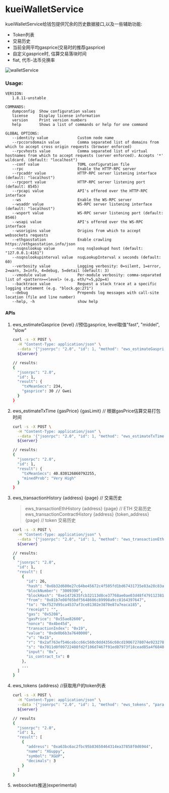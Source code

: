 # kueiWalletService
kueiWalletService给钱包提供冗余的历史数据接口,以及一些辅助功能:
+ Token列表
+ 交易历史
+ 当前全网平均gasprice(交易时的推荐gasprice)
+ 自定义gasprice时, 估算交易落块时间
+ fiat, 代币-法币兑换率

![walletService](https://raw.githubusercontent.com/ChungkueiBlock/kueiWalletService/docs/docs/images/walletService.png)

### Usage:
```
VERSION:
   1.8.11-unstable

COMMANDS:
   dumpconfig  Show configuration values
   license     Display license information
   version     Print version numbers
   help        Shows a list of commands or help for one command

GLOBAL OPTIONS:
   --identity value             Custom node name
   --rpccorsdomain value        Comma separated list of domains from which to accept cross origin requests (browser enforced)
   --rpcvhosts value            Comma separated list of virtual hostnames from which to accept requests (server enforced). Accepts '*' wildcard. (default: "localhost")
   --conf value                 TOML configuration file
   --rpc                        Enable the HTTP-RPC server
   --rpcaddr value              HTTP-RPC server listening interface (default: "localhost")
   --rpcport value              HTTP-RPC server listening port (default: 8545)
   --rpcapi value               API's offered over the HTTP-RPC interface
   --ws                         Enable the WS-RPC server
   --wsaddr value               WS-RPC server listening interface (default: "localhost")
   --wsport value               WS-RPC server listening port (default: 8546)
   --wsapi value                API's offered over the WS-RPC interface
   --wsorigins value            Origins from which to accept websockets requests
   --ethgasstation              Enable crawling https://ethgasstation.info/json
   --nsqnslookup value          nsq nsqlookupd host (default: "127.0.0.1:4161")
   --nsqnslookupinterval value  nsqLookupInterval x seconds (default: 60)
   --verbosity value            Logging verbosity: 0=silent, 1=error, 2=warn, 3=info, 4=debug, 5=detail (default: 3)
   --vmodule value              Per-module verbosity: comma-separated list of <pattern>=<level> (e.g. eth/*=5,p2p=4)
   --backtrace value            Request a stack trace at a specific logging statement (e.g. "block.go:271")
   --debug                      Prepends log messages with call-site location (file and line number)
   --help, -h                   show help
```

#### APIs
1. ews_estimateGasprice {level} //预估gasprice, level取值"fast", "middel", "slow"
    ```bash
    curl -s -X POST \
      -H "Content-Type: application/json" \
      --data '{"jsonrpc": "2.0", "id": 1, "method": "ews_estimateGasprice", "params": ["middle"]}' \
      ${server}

    // results:
    {
      "jsonrpc": "2.0",
      "id": 1,
      "result": {
        "txMeanSecs": 234,
        "gasprice": 30 // Gwei
      }
    }
    ```

2. ews_estimateTxTime {gasPrice} {gasLimit} // 根据gasPrice估算交易打包时间
    ```bash
    curl -s -X POST \
      -H "Content-Type: application/json" \
      --data '{"jsonrpc": "2.0", "id": 1, "method": "ews_estimateTxTime", "params": [10, 21000]}' \
      ${server}

    // results:
    {
      "jsonrpc": "2.0",
      "id": 1,
      "result": {
        "txMeanSecs": 40.830126860792255,
        "minedProb": "Very High"
      }
    }
    ```
3. ews_transactionHistory {address} {page} // 交易历史
    > ews_transactionEthHistory {address} {page} // ETH 交易历史
    > ews_transactionContractHistory {address} {token_address} {page} // token 交易历史

    ```bash
    curl -s -X POST \
      -H "Content-Type: application/json" \
      --data '{"jsonrpc": "2.0", "id": 1, "method": "ews_transactionEthHistory", "params": ["'${address}'", 0, 1]}' \
      ${server}

    // results:
    {
      "jsonrpc": "2.0",
      "id": 1,
      "result": [
        {
          "id": 26,
          "hash": "0x6b32d600e27c64be45672c4f505fd1bd67431735e83a28c83a5c8add93b3010f",
          "blockNumber": "3009390",
          "blockHash": "0xe1472635fcb32113d8ce37768ae0ae03d48f4791123810ad9e94a4f6ab6677f4",
          "from": "0x81b7e08f65bdf5648606c89998a9cc8164397647",
          "to": "0xf527d95ca4537af3ce81302e3870e87a7eaca185",
          "receipt": "",
          "gas": "0x5208",
          "gasPrice": "0x55ae82600",
          "nonce": "0x4be45d",
          "transactionIndex": "0x19",
          "value": "0xde0b6b3a7640000",
          "v": "0x1b",
          "r": "0x2af763ef546cebcc66c560c0dd4356c60cd19067278074e92327806cc6ef8f8f",
          "s": "0x7011d0f09722408fd2f106d7467f91ed07973f18cead85a4f6840a17f0142a1b",
          "input": "0x",
          "is_contract_tx": 0
        },
        ...
      ]
    }
    ```

4. ews_tokens {address} //获取用户的token列表
    ```bash
    curl -s -X POST \
      -H "Content-Type: application/json" \
      --data '{"jsonrpc": "2.0", "id": 1, "method": "ews_tokens", "params": ["'${address}'"]}' \
      ${server}

    // results
    {
      "jsonrpc": "2.0",
      "id": 1,
      "result": [
        {
          "address": "0xa63bc6ac2fbc95b83650464314ea37858f0d6944",
          "name": "XGuppy",
          "symbol": "XGUP",
          "decimals": 3
        }
      ]
    }
    ```

5. websockets推送(experimental)